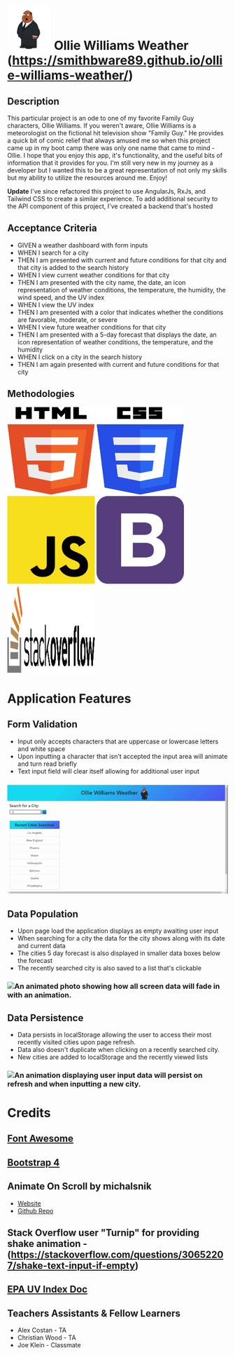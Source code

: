 # <img src="./assets/images/ollie-williams.png" height="100" width="100" alt="Ollie Williams weather reporter from TV show Family Guy."> Ollie Williams Weather (https://smithbware89.github.io/ollie-williams-weather/)

## Description
This particular project is an ode to one of my favorite Family Guy characters, Ollie Williams. If you weren't aware, Ollie Williams is a meteorologist on the fictional hit television show "Family Guy." He provides a quick bit of comic relief that always amused me so when this project came up in my boot camp there was only one name that came to mind - Ollie. I hope that you enjoy this app, it's functionality, and the useful bits of information that it provides for you. I'm still very new in my journey as a developer but I wanted this to be a great representation of not only my skills but my ability to utilize the resources around me. Enjoy!

**Update** I've since refactored this project to use AngularJs, RxJs, and Tailwind CSS to create a similar experience. To add additional security to the API component of this project, I've created a backend that's hosted 

## Acceptance Criteria
- GIVEN a weather dashboard with form inputs
- WHEN I search for a city
- THEN I am presented with current and future conditions for that city and that city is added to the search history
- WHEN I view current weather conditions for that city
- THEN I am presented with the city name, the date, an icon representation of weather conditions, the temperature, the humidity, the wind speed, and the UV index
- WHEN I view the UV index
- THEN I am presented with a color that indicates whether the conditions are favorable, moderate, or severe
- WHEN I view future weather conditions for that city
- THEN I am presented with a 5-day forecast that displays the date, an icon representation of weather conditions, the temperature, and the humidity
- WHEN I click on a city in the search history
- THEN I am again presented with current and future conditions for that city

## Methodologies
<img src="./assets/images/HTML5.svg" height="200" width="200" alt="HTML 5 Logo">
<img src="./assets/images/CSS.svg" height="200" width="200" alt="CSS Logo">
<img src="./assets/images/Javascript.svg" height="200" width="200" alt="Javascript Logo">
<img src="./assets/images/Bootstrap4.svg" height="200" width="200" alt="Bootstrap 4 Logo">
<img src="./assets/images/StackOverflow.svg" height="200" width="200" alt="Stack Overflow Logo">

# Application Features
## Form Validation
- Input only accepts characters that are uppercase or lowercase letters and white space
- Upon inputting a character that isn't accepted the input area will animate and turn read briefly
- Text input field will clear itself allowing for additional user input
### <img src="./assets/images/InputValidation.gif" alt="Animated picture demonstrating how the form input will shake and turn red if the users input is invalid.">

## Data Population
- Upon page load the application displays as empty awaiting user input
- When searching for a city the data for the city shows along with its date and current data
- The cities 5 day forecast is also displayed in smaller data boxes below the forecast
- The recently searched city is also saved to a list that's clickable
### <img src="./assets/images/DataPopulating.gif" alt="An animated photo showing how all screen data will fade in with an animation.">

## Data Persistence
- Data persists in localStorage allowing the user to access their most recently visited cities upon page refresh. 
- Data also doesn't duplicate when clicking on a recently searched city.
- New cities are added to localStorage and the recently viewed lists
### <img src="./assets/images/DataPersistence.gif" alt="An animation displaying user input data will persist on refresh and when inputting a new city.">

# Credits
## [Font Awesome](https://fontawesome.com/)

## [Bootstrap 4](https://getbootstrap.com/docs/4.5/getting-started/introduction/)

## Animate On Scroll by michalsnik 
- [Website](https://michalsnik.github.io/aos/)
- [Github Repo](https://github.com/michalsnik/aos)

## Stack Overflow user "Turnip" for providing shake animation - (https://stackoverflow.com/questions/30652207/shake-text-input-if-empty)

## [EPA UV Index Doc](https://19january2017snapshot.epa.gov/sunsafety/uv-index-scale-1_.html#:~:text=A%20UV%20Index%20reading%20of%208%20to%2010%20means%20very,damaged%20and%20can%20burn%20quickly.&text=and%204%20p.m.-,If%20outdoors%2C%20seek%20shade%20and%20wear%20protective%20clothing%2C%20a%20wide,%2C%20and%20UV%2Dblocking%20sunglasses)

## Teachers Assistants & Fellow Learners
- Alex Costan - TA
- Christian Wood - TA
- Joe Klein - Classmate



